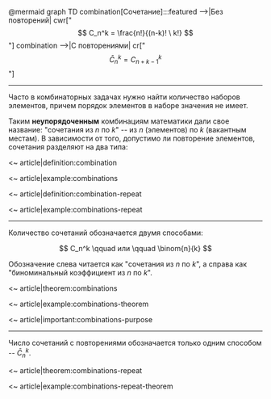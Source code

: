 @mermaid
    graph TD
        combination[Сочетание]:::featured -->|Без повторений| cwr["$$ C_n^k = \frac{n!}{(n-k)! \ k!} $$"]
        combination -->|С повторениями| cr["$$ \bar{C}_n^k = C_{n+k-1}^k $$"]

---

Часто в комбинаторных задачах нужно найти количество наборов элементов, причем порядок элементов в наборе значения не имеет.

Таким **неупорядоченным** комбинациям математики дали свое название: "сочетания из $n$ по $k$" -- из $n$ (элементов) по $k$ (вакантным местам).
В зависимости от того, допустимо ли повторение элементов, сочетания разделяют на два типа:

<~ article|definition:combination

<~ article|example:combinations

<~ article|definition:combination-repeat

<~ article|example:combinations-repeat

---

Количество сочетаний обозначается двумя способами:

$$ C_n^k \qquad или \qquad \binom{n}{k} $$

Обозначение слева читается как "сочетания из $n$ по $k$", а справа как "биноминальный коэффициент из $n$ по $k$".

<~ article|theorem:combinations

<~ article|example:combinations-theorem

<~ article|important:combinations-purpose

---

Число сочетаний с повторениями обозначается только одним способом -- $\bar{C}_n^k$.

<~ article|theorem:combinations-repeat

<~ article|example:combinations-repeat-theorem